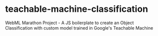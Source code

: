 # teachable-machine-classification
WebML Marathon Project - A JS boilerplate to create an Object Classification with custom model trained in Google's Teachable Machine
